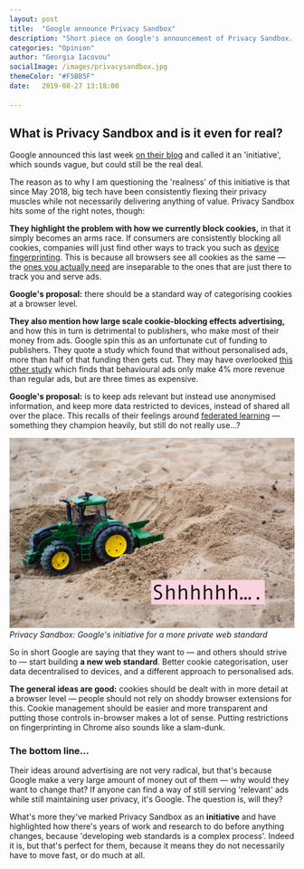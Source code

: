 ```yaml
---
layout: post
title:  "Google announce Privacy Sandbox"
description: "Short piece on Google's announcement of Privacy Sandbox. A new initiative which should bring forth a new standard for the web, designed to maintain user privacy."
categories: "Opinion"
author: "Georgia Iacovou"
socialImage: /images/privacysandbox.jpg
themeColor: "#F5BB5F"
date:   2019-08-27 13:18:00

---
```


## What is Privacy Sandbox and is it even for real?

Google announced this last week [on their blog](https://www.blog.google/products/chrome/building-a-more-private-web/) and called it an 'initiative', which sounds vague, but could still be the real deal. 

The reason as to why I am questioning the 'realness' of this initiative is that since May 2018, big tech have been consistently flexing their privacy muscles while not necessarily delivering anything of value. Privacy Sandbox hits some of the right notes, though:

**They highlight the problem with how we currently block cookies,** in that it simply becomes an arms race. If consumers are consistently blocking all cookies, companies will just find other ways to track you such as [device fingerprinting](https://blog.metomic.io/main/2019/04/23/cookies-are-a-perfect-and-irresistible-distraction-from-other-bad-things.html). This is because all browsers see all cookies as the same — the [ones you actually need](https://blog.metomic.io/main/2019/08/14/essential-cookies.html) are inseparable to the ones that are just there to track you and serve ads. 

**Google's proposal:** there should be a standard way of categorising cookies at a browser level.

**They also mention how large scale cookie-blocking effects advertising,** and how this in turn is detrimental to publishers, who make most of their money from ads. Google spin this as an unfortunate cut of funding to publishers. They quote a study which found that without personalised ads, more than half of that funding then gets cut. They may have overlooked [this other study](https://www.wsj.com/articles/behavioral-ad-targeting-not-paying-off-for-publishers-study-suggests-11559167195?redirect=amp#click=https://t.co/ai1PWrLffM) which finds that behavioural ads only make 4% more revenue than regular ads, but are three times as expensive.

**Google's proposal:** is to keep ads relevant but instead use anonymised information, and keep more data restricted to devices, instead of shared all over the place. This recalls of their feelings around [federated learning](https://federated.withgoogle.com/) — something they champion heavily, but still do not really use...?

![a sandbox, but private](/images/privacysandbox.jpg)
*Privacy Sandbox: Google's initiative for a more private web standard*

So in short Google are saying that they want to — and others should strive to — start building **a new web standard**. Better cookie categorisation, user data decentralised to devices, and a different approach to personalised ads.

**The general ideas are good:** cookies should be dealt with in more detail at a browser level — people should not rely on shoddy browser extensions for this. Cookie management should be easier and more transparent and putting those controls in-browser makes a lot of sense. Putting restrictions on fingerprinting in Chrome also sounds like a slam-dunk. 

### The bottom line...

Their ideas around advertising are not very radical, but that's because Google make a very large amount of money out of them — why would they want to change that? If anyone can find a way of still serving 'relevant' ads while still maintaining user privacy, it's Google. The question is, will they?

What's more they've marked Privacy Sandbox as an **initiative** and have highlighted how there's years of work and research to do before anything changes, because 'developing web standards is a complex process'. Indeed it is, but that's perfect for them, because it means they do not necessarily have to move fast, or do much at all.
